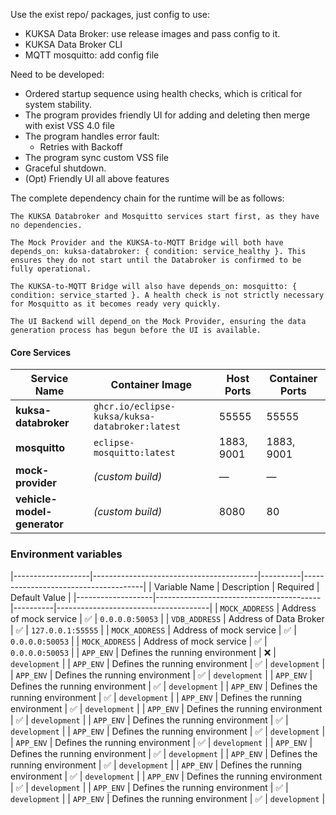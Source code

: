 Use the exist repo/ packages, just config to use:
- KUKSA Data Broker: use release images and pass config to it.
- KUKSA Data Broker CLI
- MQTT mosquitto: add config file

Need to be developed:
- Ordered startup sequence using health checks, which is critical for system stability.
- The program provides friendly UI for adding and deleting then merge with exist VSS 4.0 file
- The program handles error fault:
    - Retries with Backoff
- The program sync custom VSS file
- Graceful shutdown.
- (Opt) Friendly UI all above features



The complete dependency chain for the runtime will be as follows:

    The KUKSA Databroker and Mosquitto services start first, as they have no dependencies.

    The Mock Provider and the KUKSA-to-MQTT Bridge will both have depends_on: kuksa-databroker: { condition: service_healthy }. This ensures they do not start until the Databroker is confirmed to be fully operational.

    The KUKSA-to-MQTT Bridge will also have depends_on: mosquitto: { condition: service_started }. A health check is not strictly necessary for Mosquitto as it becomes ready very quickly.

    The UI Backend will depend_on the Mock Provider, ensuring the data generation process has begun before the UI is available.


#### Core Services

| Service Name               | Container Image                                  | Host Ports  | Container Ports |
|----------------------------|--------------------------------------------------|-------------|-----------------|
| **kuksa-databroker**       | `ghcr.io/eclipse-kuksa/kuksa-databroker:latest`  | 55555       | 55555           |
| **mosquitto**              | `eclipse-mosquitto:latest`                       | 1883, 9001  | 1883, 9001      |
| **mock-provider**          |                  *(custom build)*                | —           | —               |
| **vehicle-model-generator**|                  *(custom build)*                | 8080        | 80              |

### Environment variables

|-------------------|-----------------------------------------|----------|--------------------------------------|
|   Variable Name   | Description                             | Required |                  Default Value       | 
|-------------------|-----------------------------------------|----------|--------------------------------------|
| `MOCK_ADDRESS`    | Address of mock service                 | ✅       | `0.0.0.0:50053`                      |
| `VDB_ADDRESS`     | Address of Data Broker                  | ✅       | `127.0.0.1:55555`                    |
| `MOCK_ADDRESS`    | Address of mock service                 | ✅       | `0.0.0.0:50053`                      |
| `MOCK_ADDRESS`    | Address of mock service                 | ✅       | `0.0.0.0:50053`                      |
| `APP_ENV`         | Defines the running environment         | ❌       | `development`                        | 
| `APP_ENV`         | Defines the running environment         | ✅       | `development`                        |
| `APP_ENV`         | Defines the running environment         | ✅       | `development`                        |
| `APP_ENV`         | Defines the running environment         | ✅       | `development`                        |
| `APP_ENV`         | Defines the running environment         | ✅       | `development`                        |
| `APP_ENV`         | Defines the running environment         | ✅       | `development`                        |
| `APP_ENV`         | Defines the running environment         | ✅       | `development`                        |
| `APP_ENV`         | Defines the running environment         | ✅       | `development`                        |
| `APP_ENV`         | Defines the running environment         | ✅       | `development`                        |
| `APP_ENV`         | Defines the running environment         | ✅       | `development`                        |
| `APP_ENV`         | Defines the running environment         | ✅       | `development`                        |
| `APP_ENV`         | Defines the running environment         | ✅       | `development`                        |
| `APP_ENV`         | Defines the running environment         | ✅       | `development`                        |
| `APP_ENV`         | Defines the running environment         | ✅       | `development`                        |
| `APP_ENV`         | Defines the running environment         | ✅       | `development`                        |
| `APP_ENV`         | Defines the running environment         | ✅       | `development`                        |

